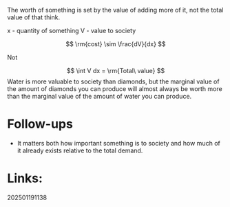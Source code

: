 The worth of something is set by the value of adding more of it, not the total value of that think. 

x - quantity of something 
V - value to society 

$$
\rm{cost} \sim \frac{dV}{dx}
$$

Not 

$$
\int V dx = \rm{Total\ value}
$$
Water is more valuable to society than diamonds, but the marginal value of the amount of diamonds you can produce will almost always be worth more than the marginal value of the amount of water you can produce. 

# Follow-ups
- It matters both how important something is to society and how much of it already exists relative to the total demand. 

# Links: 



202501191138
